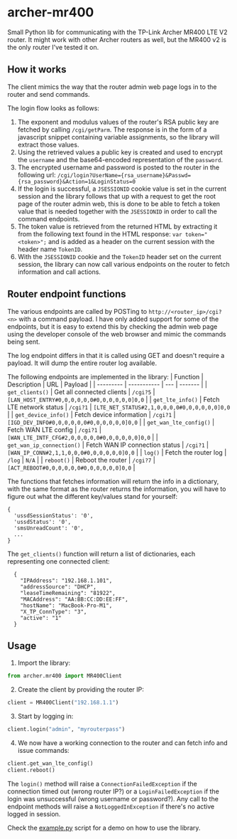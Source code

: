 # archer-mr400
Small Python lib for communicating with the TP-Link Archer MR400 LTE V2 router. It might work with other Archer routers as well, but the MR400 v2 is the only router I've tested it on.

## How it works
The client mimics the way that the router admin web page logs in to the router and send commands. 

The login flow looks as follows:

1. The exponent and modulus values of the router's RSA public key are fetched by calling `/cgi/getParm`. The response is in the form of a javascript snippet containing variable assignments, so the library will extract those values. 
2. Using the retrieved values a public key is created and used to encrypt the `username` and the base64-encoded representation of the `password`.
3. The encrypted username and password is posted to the router in the following url: `/cgi/login?UserName={rsa_username}&Passwd={rsa_password}&Action=1&LoginStatus=0`
4. If the login is successful, a `JSESSIONID` cookie value is set in the current session and the library follows that up with a request to get the root page of the router admin web, this is done to be able to fetch a token value that is needed together with the `JSESSIONID` in order to call the command endpoints.
5. The token value is retrieved from the returned HTML by extracting it from the following text found in the HTML response: `var token="<token>";` and is added as a header on the current session with the header name `TokenID`.
6. With the `JSESSIONID` cookie and the `TokenID` header set on the current session, the library can now call various endpoints on the router to fetch information and call actions.

## Router endpoint functions
The various endpoints are called by POSTing to `http://<router_ip>/cgi?<n>` with a command payload. I have only added support for some of the endpoints, but it is easy to extend this by checking the admin web page using the developer console of the web browser and mimic the commands being sent.

The log endpoint differs in that it is called using GET and doesn't require a payload. It will dump the entire router log available.

The following endpoints are implemented in the library:
| Function  | Description | URL | Payload |
| --------- | ----------- | --- | ------- |
| `get_clients()` | Get all connected clients | `/cgi?5` | `[LAN_HOST_ENTRY#0,0,0,0,0,0#0,0,0,0,0,0]0,0` |
| `get_lte_info()` | Fetch LTE network status | `/cgi?1` | `[LTE_NET_STATUS#2,1,0,0,0,0#0,0,0,0,0,0]0,0` |
| `get_device_info()` | Fetch device information | `/cgi?1` | `[IGD_DEV_INFO#0,0,0,0,0,0#0,0,0,0,0,0]0,0` |
| `get_wan_lte_config()` | Fetch WAN LTE config | `/cgi?1` | `[WAN_LTE_INTF_CFG#2,0,0,0,0,0#0,0,0,0,0,0]0,0` |
| `get_wan_ip_connection()` | Fetch WAN IP connection status | `/cgi?1` | `[WAN_IP_CONN#2,1,1,0,0,0#0,0,0,0,0,0]0,0` |
| `log()` | Fetch the router log | `/log` | `N/A` |
| `reboot()` | Reboot the router | `/cgi?7` | `[ACT_REBOOT#0,0,0,0,0,0#0,0,0,0,0,0]0,0` |

The functions that fetches information will return the info in a dictionary, with the same format as the router returns the information, you will have to figure out what the different key/values stand for yourself:
```
{
  'ussdSessionStatus': '0',
  'ussdStatus': '0',
  'smsUnreadCount': '0',
  ...
}
```

The `get_clients()` function will return a list of dictionaries, each representing one connected client:
```
  {
    "IPAddress": "192.168.1.101",
    "addressSource": "DHCP",
    "leaseTimeRemaining": "81922",
    "MACAddress": "AA:BB:CC:DD:EE:FF",
    "hostName": "MacBook-Pro-M1",
    "X_TP_ConnType": "3",
    "active": "1"
  }
```

## Usage
1. Import the library:
```python
from archer.mr400 import MR400Client
```
2. Create the client by providing the router IP:
```python
client = MR400Client("192.168.1.1")
```
3. Start by logging in:
```python
client.login("admin", "myrouterpass")
```
4. We now have a working connection to the router and can fetch info and issue commands:
```python
client.get_wan_lte_config()
client.reboot()
```

The `login()` method will raise a `ConnectionFailedException` if the connection timed out (wrong router IP?) or a `LoginFailedException` if the login was unsuccessful (wrong username or password?). Any call to the endpoint methods will raise a `NotLoggedInException` if there's no active logged in session.

Check the [example.py](example.py) script for a demo on how to use the library.
